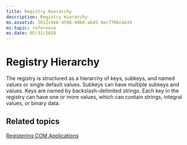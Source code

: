```yaml
---
title: Registry Hierarchy
description: Registry Hierarchy
ms.assetid: 5612c9eb-4598-49b0-abd5-9ec7706c4e35
ms.topic: reference
ms.date: 05/31/2018
---
```


# Registry Hierarchy

The registry is structured as a hierarchy of keys, subkeys, and named values or single default values. Subkeys can have multiple subkeys and values. Keys are named by backslash-delimited strings. Each key in the registry can have one or more values, which can contain strings, integral values, or binary data.

## Related topics

<dl> <dt>

[Registering COM Applications](registering-com-applications.md)
</dt> </dl>

 

 




